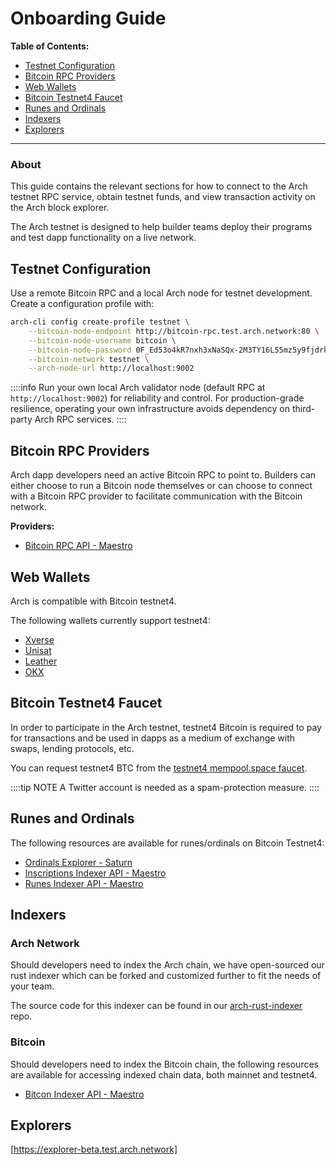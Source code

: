 # Onboarding Guide

**Table of Contents:**
- [Testnet Configuration]
- [Bitcoin RPC Providers]
- [Web Wallets]
- [Bitcoin Testnet4 Faucet]
- [Runes and Ordinals]
- [Indexers]
- [Explorers]
---

### About

This guide contains the relevant sections for how to connect to the Arch testnet RPC service, obtain testnet funds, and view transaction activity on the Arch block explorer.

The Arch testnet is designed to help builder teams deploy their programs and test dapp functionality on a live network. 

## Testnet Configuration

Use a remote Bitcoin RPC and a local Arch node for testnet development. Create a configuration profile with:

```bash
arch-cli config create-profile testnet \
    --bitcoin-node-endpoint http://bitcoin-rpc.test.arch.network:80 \
    --bitcoin-node-username bitcoin \
    --bitcoin-node-password 0F_Ed53o4kR7nxh3xNaSQx-2M3TY16L55mz5y9fjdrk \
    --bitcoin-network testnet \
    --arch-node-url http://localhost:9002
```

::::info
Run your own local Arch validator node (default RPC at `http://localhost:9002`) for reliability and control. For production-grade resilience, operating your own infrastructure avoids dependency on third-party Arch RPC services.
::::

## Bitcoin RPC Providers

Arch dapp developers need an active Bitcoin RPC to point to. Builders can either choose to run a Bitcoin node themselves or can choose to connect with a Bitcoin RPC provider to facilitate communication with the Bitcoin network.

**Providers:**
- [Bitcoin RPC API - Maestro]

## Web Wallets
Arch is compatible with Bitcoin testnet4.

The following wallets currently support testnet4:
- [Xverse]
- [Unisat]
- [Leather]
- [OKX]

## Bitcoin Testnet4 Faucet

In order to participate in the Arch testnet, testnet4 Bitcoin is required to pay for transactions and be used in dapps as a medium of exchange with swaps, lending protocols, etc.

You can request testnet4 BTC from the [testnet4 mempool.space faucet].

::::tip NOTE
A Twitter account is needed as a spam-protection measure.
::::

## Runes and Ordinals

The following resources are available for runes/ordinals on Bitcoin Testnet4:

- [Ordinals Explorer - Saturn]
- [Inscriptions Indexer API - Maestro]
- [Runes Indexer API - Maestro]

## Indexers

### Arch Network
Should developers need to index the Arch chain, we have open-sourced our rust indexer which can be forked and customized further to fit the needs of your team.

The source code for this indexer can be found in our [arch-rust-indexer] repo.

### Bitcoin
Should developers need to index the Bitcoin chain, the following resources are available for accessing indexed chain data, both mainnet and testnet4.

- [Bitcon Indexer API - Maestro]

## Explorers

[https://explorer-beta.test.arch.network]

<!-- Internal -->
[Testnet Configuration]: #testnet-configuration
[Bitcoin RPC Providers]: #bitcoin-rpc-providers
[Web Wallets]: #web-wallets
[Bitcoin Testnet4 Faucet]: #bitcoin-testnet4-faucet
[Runes and Ordinals]: #runes-and-ordinals
[Indexers]: #indexers
[Explorers]: #explorers

<!-- External -->
[Maestro]: https://gomaestro.org
[Sign-up]: https://dashboard.gomaestro.org/login
[docs]: https://docs.gomaestro.org
[Bitcoin RPC API - Maestro]: https://docs.gomaestro.org/bitcoin
[Xverse]: https://www.xverse.app/
[Unisat]: https://unisat.io/
[Leather]: https://leather.io/
[OKX]: https://okx.com
[testnet4 mempool.space faucet]: https://mempool.space/testnet4/faucet
[arch-rust-indexer]: https://github.com/Arch-Network/arch-rust-indexer
[Ordinals Explorer - Saturn]: https://ord-testnet4.saturnbtc.io/
[Inscriptions Indexer API - Maestro]: https://docs.gomaestro.org/bitcoin/api-reference#6kTut
[Runes Indexer API - Maestro]: https://docs.gomaestro.org/bitcoin/api-reference#Kzjqx
[Bitcon Indexer API - Maestro]: https://docs.gomaestro.org/bitcoin/api-reference#TekXe
